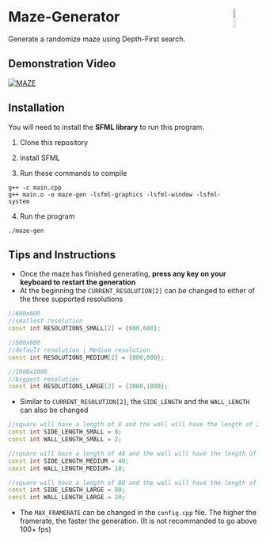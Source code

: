 # Maze-Generator <img src="https://i.imgur.com/0ZhDDz4.gif" width="10%" align="right">

Generate a randomize maze using Depth-First search.


## Demonstration Video
[![MAZE](https://img.youtube.com/vi/IZkIYlHzFvg/0.jpg)](https://www.youtube.com/watch?v=IZkIYlHzFvg)


## Installation
You will need to install the **SFML library** to run this program.

1. Clone this repository

3. Install SFML

5. Run these commands to compile

```
g++ -c main.cpp
g++ main.o -o maze-gen -lsfml-graphics -lsfml-window -lsfml-system
```

4. Run the program

```
./maze-gen
```


## Tips and Instructions
* Once the maze has finished generating, **press any key on your keyboard to restart the generation**
* At the beginning the `CURRENT_RESOLUTION[2]` can be changed to either of the three supported resolutions
```c++
//600x600
//smallest resolution
const int RESOLUTIONS_SMALL[2] = {600,600};

//800x800 
//default resolution | Medium resolution
const int RESOLUTIONS_MEDIUM[2] = {800,800};

//1000x1000
//biggest resolution
const int RESOLUTIONS_LARGE[2] = {1000,1000};
```
* Similar to `CURRENT_RESOLUTION[2]`, the `SIDE_LENGTH` and the `WALL_LENGTH` can also be changed
```c++
//square will have a length of 8 and the wall will have the length of 2, combined in total will have a size of 10px
const int SIDE_LENGTH_SMALL = 8;
const int WALL_LENGTH_SMALL = 2;

//square will have a length of 40 and the wall will have the length of 10, combined in total will have a size of 50px
const int SIDE_LENGTH_MEDIUM = 40;
const int WALL_LENGTH_MEDIUM= 10;

//square will have a length of 80 and the wall will have the length of 20, combined in total will have a size of 100px
const int SIDE_LENGTH_LARGE = 80;
const int WALL_LENGTH_LARGE = 20;
```
* The `MAX_FRAMERATE` can be changed in the `config.cpp` file. The higher the framerate, the faster the generation. (It is not recommanded to go above 100+ fps)
  
